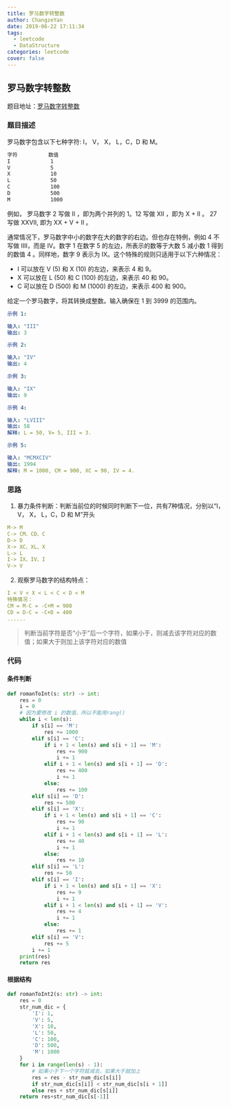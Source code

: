 ```yaml
---
title: 罗马数字转整数
author: ChangzeYan
date: 2019-06-22 17:11:34
tags:
  - leetcode
  - DataStructure
categories: leetcode
cover: false
---
```


## 罗马数字转整数
题目地址：[罗马数字转整数](https://leetcode-cn.com/problems/roman-to-integer/comments/)

### 题目描述
罗马数字包含以下七种字符: I， V， X， L，C，D 和 M。
```bash
字符          数值
I             1
V             5
X             10
L             50
C             100
D             500
M             1000
```
例如， 罗马数字 2 写做 II ，即为两个并列的 1。12 写做 XII ，即为 X + II 。 27 写做  XXVII, 即为 XX + V + II 。

通常情况下，罗马数字中小的数字在大的数字的右边。但也存在特例，例如 4 不写做 IIII，而是 IV。数字 1 在数字 5 的左边，所表示的数等于大数 5 减小数 1 得到的数值 4 。同样地，数字 9 表示为 IX。这个特殊的规则只适用于以下六种情况：

- I 可以放在 V (5) 和 X (10) 的左边，来表示 4 和 9。
- X 可以放在 L (50) 和 C (100) 的左边，来表示 40 和 90。
- C 可以放在 D (500) 和 M (1000) 的左边，来表示 400 和 900。

给定一个罗马数字，将其转换成整数。输入确保在 1 到 3999 的范围内。

```yaml
示例 1:

输入: "III"
输出: 3

示例 2:

输入: "IV"
输出: 4

示例 3:

输入: "IX"
输出: 9

示例 4:

输入: "LVIII"
输出: 58
解释: L = 50, V= 5, III = 3.

示例 5:

输入: "MCMXCIV"
输出: 1994
解释: M = 1000, CM = 900, XC = 90, IV = 4.
```

### 思路
1. 暴力条件判断：判断当前位的时候同时判断下一位，共有7种情况，分别以“I， V， X， L，C，D 和 M”开头
```yaml
M-> M
C-> CM、CD、C
D-> D
X-> XC、XL、X
L-> L
I-> IX、IV、I
V-> V
```
2. 观察罗马数字的结构特点：
```yaml
I < V < X < L < C < D < M
特殊情况：
CM = M-C = -C+M = 900
CD = D-C = -C+D = 400
......
```
>判断当前字符是否“小于”后一个字符，如果小于，则减去该字符对应的数值；如果大于则加上该字符对应的数值

### 代码

#### 条件判断
```python
def romanToInt(s: str) -> int:
    res = 0
    i = 0
    # 因为要修改 i 的数值，所以不能用rang()
    while i < len(s):
        if s[i] == 'M':
            res += 1000
        elif s[i] == 'C':
            if i + 1 < len(s) and s[i + 1] == 'M':
                res += 900
                i += 1
            elif i + 1 < len(s) and s[i + 1] == 'D':
                res += 400
                i += 1
            else:
                res += 100
        elif s[i] == 'D':
            res += 500
        elif s[i] == 'X':
            if i + 1 < len(s) and s[i + 1] == 'C':
                res += 90
                i += 1
            elif i + 1 < len(s) and s[i + 1] == 'L':
                res += 40
                i += 1
            else:
                res += 10
        elif s[i] == 'L':
            res += 50
        elif s[i] == 'I':
            if i + 1 < len(s) and s[i + 1] == 'X':
                res += 9
                i += 1
            elif i + 1 < len(s) and s[i + 1] == 'V':
                res += 4
                i += 1
            else:
                res += 1
        elif s[i] == 'V':
            res += 5
        i += 1
    print(res)
    return res
```

#### 根据结构
```python
def romanToInt2(s: str) -> int:
    res = 0
    str_num_dic = {
        'I': 1,
        'V': 5,
        'X': 10,
        'L': 50,
        'C': 100,
        'D': 500,
        'M': 1000
    }
    for i in range(len(s) - 1):
        # 如果小于下一个字符就减去，如果大于就加上
        res = res - str_num_dic[s[i]]
        if str_num_dic[s[i]] < str_num_dic[s[i + 1]]
        else res + str_num_dic[s[i]]
    return res+str_num_dic[s[-1]]
```
